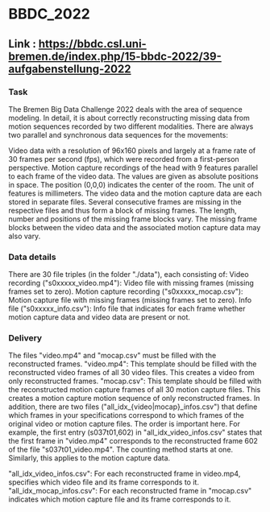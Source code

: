 # BBDC_2022

## Link : https://bbdc.csl.uni-bremen.de/index.php/15-bbdc-2022/39-aufgabenstellung-2022

### Task
 The Bremen Big Data Challenge 2022 deals with the area of sequence modeling. In detail, it is about correctly reconstructing missing data from motion sequences recorded by two different modalities. There are always two parallel and synchronous data sequences for the movements:

Video data with a resolution of 96x160 pixels and largely at a frame rate of 30 frames per second (fps), which were recorded from a first-person perspective.
Motion capture recordings of the head with 9 features parallel to each frame of the video data. The values are given as absolute positions in space. The position (0,0,0) indicates the center of the room. The unit of features is millimeters.
The video data and the motion capture data are each stored in separate files. Several consecutive frames are missing in the respective files and thus form a block of missing frames. The length, number and positions of the missing frame blocks vary. The missing frame blocks between the video data and the associated motion capture data may also vary.
 

### Data details
There are 30 file triples (in the folder "./data"), each consisting of:
Video recording ("s0xxxxx_video.mp4"): Video file with missing frames (missing frames set to zero).
Motion capture recording ("s0xxxxx_mocap.csv"): Motion capture file with missing frames (missing frames set to zero).
Info file ("s0xxxxx_info.csv"): Info file that indicates for each frame whether motion capture data and video data are present or not.

### Delivery
The files "video.mp4" and "mocap.csv" must be filled with the reconstructed frames.
"video.mp4": This template should be filled with the reconstructed video frames of all 30 video files. This creates a video from only reconstructed frames.
"mocap.csv": This template should be filled with the reconstructed motion capture frames of all 30 motion capture files. This creates a motion capture motion sequence of only reconstructed frames.
In addition, there are two files ("all_idx_{video|mocap}_infos.csv") that define which frames in your specifications correspond to which frames of the original video or motion capture files. The order is important here.
For example, the first entry (s037t01,602) in "all_idx_video_infos.csv" states that the first frame in "video.mp4" corresponds to the reconstructed frame 602 of the file "s037t01_video.mp4". The counting method starts at one. Similarly, this applies to the motion capture data.
 

"all_idx_video_infos.csv": For each reconstructed frame in video.mp4, specifies which video file and its frame corresponds to it.
"all_idx_mocap_infos.csv": For each reconstructed frame in "mocap.csv" indicates which motion capture file and its frame corresponds to it.

